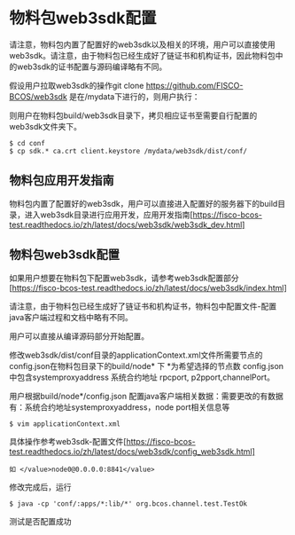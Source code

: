 # 物料包web3sdk配置

请注意，物料包内置了配置好的web3sdk以及相关的环境，用户可以直接使用web3sdk。请注意，由于物料包已经生成好了链证书和机构证书，因此物料包中的web3sdk的证书配置与源码编译略有不同。

假设用户拉取web3sdk的操作git clone https://github.com/FISCO-BCOS/web3sdk 是在/mydata下进行的，则用户执行：

则用户在物料包build/web3sdk目录下，拷贝相应证书至需要自行配置的web3sdk文件夹下。 

```
$ cd conf
$ cp sdk.* ca.crt client.keystore /mydata/web3sdk/dist/conf/
```

## 物料包应用开发指南

物料包内置了配置好的web3sdk，用户可以直接进入配置好的服务器下的build目录，进入web3sdk目录进行应用开发，应用开发指南[https://fisco-bcos-test.readthedocs.io/zh/latest/docs/web3sdk/web3sdk_dev.html]

## 物料包web3sdk配置

如果用户想要在物料包下配置web3sdk，请参考web3sdk配置部分[https://fisco-bcos-test.readthedocs.io/zh/latest/docs/web3sdk/index.html]

请注意，由于物料包已经生成好了链证书和机构证书，物料包中配置文件-配置java客户端过程和文档中略有不同。

用户可以直接从编译源码部分开始配置。   

修改web3sdk/dist/conf目录的applicationContext.xml文件所需要节点的config.json在物料包目录下的build/node* 下 *为希望选择的节点数
config.json中包含systemproxyaddress 系统合约地址 rpcport, p2pport,channelPort。


用户根据build/node*/config.json 配置java客户端相关数据：需要更改的有数据有：系统合约地址systemproxyaddress，node port相关信息等

```
$ vim applicationContext.xml
```


具体操作参考web3sdk-配置文件[https://fisco-bcos-test.readthedocs.io/zh/latest/docs/web3sdk/config_web3sdk.html]

```
如 </value>node0@0.0.0.0:8841</value>
```

修改完成后，运行

```
$ java -cp 'conf/:apps/*:lib/*' org.bcos.channel.test.TestOk
```

测试是否配置成功



